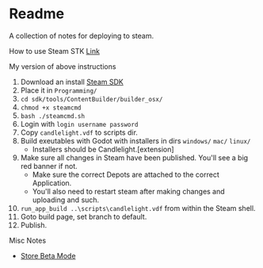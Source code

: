 # Readme

A collection of notes for deploying to steam.

How to use Steam STK [Link](https://discussions.unity.com/t/solved-uploading-my-game-to-steam-from-mac/754500/25)

My version of above instructions

1. Download an install [Steam SDK](https://partner.steamgames.com/downloads/list)
2. Place it in `Programming/`
3. `cd sdk/tools/ContentBuilder/builder_osx/`
4. `chmod +x steamcmd`
5. `bash ./steamcmd.sh`
6. Login with `login username password`
7. Copy `candlelight.vdf` to scripts dir.
8. Build exeutables with Godot with installers in dirs `windows/` `mac/` `linux/`
    - Installers should be Candlelight.[extension]
9. Make sure all changes in Steam have been published. You'll see a big red banner if not. 
    - Make sure the correct Depots are attached to the correct Application. 
    - You'll also need to restart steam after making changes and uploading and such.
9. `run_app_build ..\scripts\candlelight.vdf` from within the Steam shell.
10. Goto build page, set branch to default.
11. Publish. 


Misc Notes
- [Store Beta Mode](https://store.steampowered.com/app/3157820/Candlelight/)

